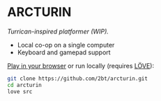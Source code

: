 # ARCTURIN

*Turrican-inspired platformer (WIP).*

+ Local co-op on a single computer
+ Keyboard and gamepad support

[Play in your browser](http://www.langnerd.de/arcturin/)
or run locally (requires [LÖVE](https://love2d.org/)):
```bash
git clone https://github.com/2bt/arcturin.git
cd arcturin
love src
```
